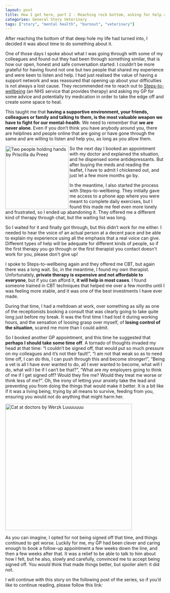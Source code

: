 ```yaml
---
layout: post
title: How I got here, part 2 - Reaching rock bottom, asking for help and creating solutions
categories: General Story Veterinary
tags: ["story", "mental health", "burnout", "veterinary"]
---
```


After reaching the bottom of that deep hole my life had turned into, I decided it was about time to do something about it.

One of those days I spoke about what I was going through with some of my colleagues and found out they had been through something similar, that is how our open, honest and safe conversation started. I couldn’t be more grateful for having found not one but two people that shared my experience and were keen to listen and help. I had just realised the value of having a support network and was reassured that opening up about your difficulties is not always a lost cause. They recommended me to reach out to [Steps-to-wellbeing](https://www.steps2wellbeing.co.uk/) (an NHS service that provides therapy) and asking my GP for some advice and potentially try medication in order to take the edge off and create some space to heal.

This taught me that **having a supportive environment, your friends, colleagues or family and talking to them, is the most valuable weapon we have to fight for our mental-health**. We need to remember that **we are never alone**. Even if you don’t think you have anybody around you, there are helplines and people online that are going or have gone through the same and are willing to listen and help you, as long as you allow them.

<p><img src="/assets/images/priscilla-du-preez-aPa843frIzI-unsplash2.jpg" alt="Two people holding hands by Priscilla du Preez" align="left" width="200"></p>

So the next day I booked an appointment with my doctor and explained the situation, and he dispensed some antidepressants. But after buying the meds and reading the leaflet, I have to admit I chickened out, and just let a few more months go by.

In the meantime, I also started the process with Steps-to-wellbeing. They initially gave me access to a phone app where you were meant to complete daily exercises, but I found this made me feel even more lonely and frustrated, so I ended up abandoning it. They offered me a different kind of therapy through chat, but the waiting list was long. 

So I waited for it and finally got through, but this didn’t work for me either. I needed to hear the voice of an actual person at a decent pace and be able to explain my experience using all the emphasis that a real voice can give. Different types of help will be adequate for different kinds of people, so if the first therapy you go through or the first therapist you contact doesn't work for you, please don't give up!

I spoke to Steps-to-wellbeing again and they offered me CBT, but again there was a long wait. So, in the meantime, I found my own therapist. Unfortunately, **private therapy is expensive and not affordable to everyone**, but if you can afford it, **it will help in most cases**. I found someone trained in CBT techniques that helped me over a few months until I was feeling more stable, and it was one of the best investments I have ever made.

During that time, I had a meltdown at work, over something as silly as one of the receptionists booking a consult that was clearly going to take quite long just before my break. It was the first time I had lost it during working hours, and the sensation of loosing grasp over myself, of **losing control of the situation**, scared me more than I could admit. 

So I booked another GP appointment, and this time he suggested that **perhaps I should take some time off**. A tornado of thoughts invaded my head at that time: “I couldn’t be signed off, that would put so much pressure on my colleagues and it’s not their fault!”, “I am not that weak so as to need time off, I can do this, I can push through this and become stronger!”, “Being a vet is all I have ever wanted to do, all I ever wanted to become, what will I do, what will I be if I can’t be that?”, “What are my employers going to think of me if I get signed off? Would they fire me? Would they treat me worse or think less of me?”. Oh, the irony of letting your anxiety take the lead and preventing you from doing the things that would make it better. It is a bit like if it was a living being, trying by all means to survive, feeding from you, ensuring you would not do anything that might harm her.

<p><img src="/assets/images/werzk-luuuuuuu-tDlo2ZPlQlU-unsplash.jpg" alt="Cat at doctors by Werzk Luuuuuuu" width="400"></p>

As you can imagine, I opted for not being signed off that time, and things continued to get worse. Luckily for me, my GP had been clever and caring enough to book a follow-up appointment a few weeks down the line, and then a few weeks after that. It was a relief to be able to talk to him about how I felt, but he also, slowly and carefully, convinced me to accept being signed off. You would think that made things better, but spoiler alert: it did not.

I will continue with this story on the following post of the series, so if you’d like to continue reading, please follow this link: